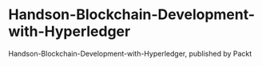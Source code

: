 # Handson-Blockchain-Development-with-Hyperledger
Handson-Blockchain-Development-with-Hyperledger, published by Packt
